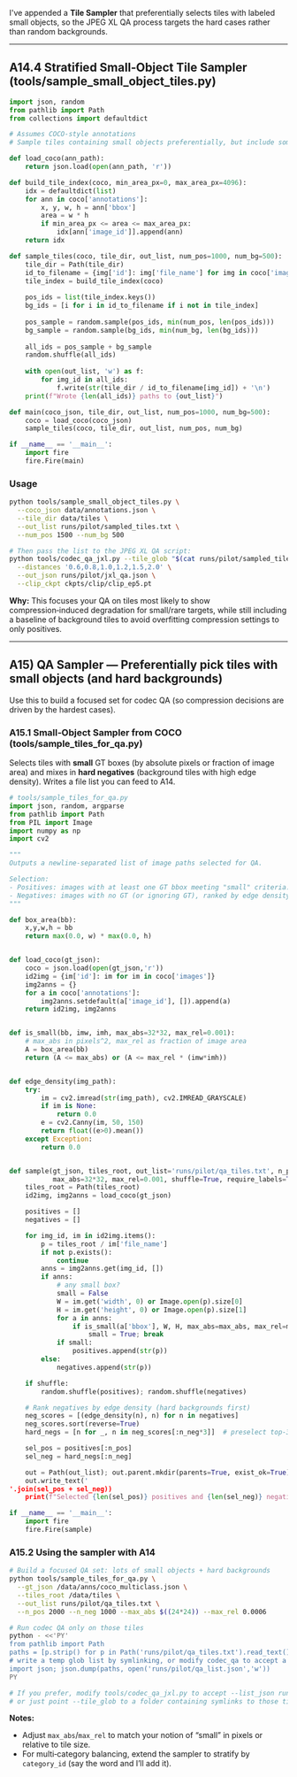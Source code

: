 I've appended a **Tile Sampler** that preferentially selects tiles with labeled small objects, so the JPEG XL QA process targets the hard cases rather than random backgrounds.

---

## A14.4 Stratified Small‑Object Tile Sampler (tools/sample_small_object_tiles.py)
```python
import json, random
from pathlib import Path
from collections import defaultdict

# Assumes COCO‑style annotations
# Sample tiles containing small objects preferentially, but include some background for control.

def load_coco(ann_path):
    return json.load(open(ann_path, 'r'))

def build_tile_index(coco, min_area_px=0, max_area_px=4096):
    idx = defaultdict(list)
    for ann in coco['annotations']:
        x, y, w, h = ann['bbox']
        area = w * h
        if min_area_px <= area <= max_area_px:
            idx[ann['image_id']].append(ann)
    return idx

def sample_tiles(coco, tile_dir, out_list, num_pos=1000, num_bg=500):
    tile_dir = Path(tile_dir)
    id_to_filename = {img['id']: img['file_name'] for img in coco['images']}
    tile_index = build_tile_index(coco)
    
    pos_ids = list(tile_index.keys())
    bg_ids = [i for i in id_to_filename if i not in tile_index]
    
    pos_sample = random.sample(pos_ids, min(num_pos, len(pos_ids)))
    bg_sample = random.sample(bg_ids, min(num_bg, len(bg_ids)))
    
    all_ids = pos_sample + bg_sample
    random.shuffle(all_ids)
    
    with open(out_list, 'w') as f:
        for img_id in all_ids:
            f.write(str(tile_dir / id_to_filename[img_id]) + '\n')
    print(f"Wrote {len(all_ids)} paths to {out_list}")

def main(coco_json, tile_dir, out_list, num_pos=1000, num_bg=500):
    coco = load_coco(coco_json)
    sample_tiles(coco, tile_dir, out_list, num_pos, num_bg)

if __name__ == '__main__':
    import fire
    fire.Fire(main)
```

### Usage
```bash
python tools/sample_small_object_tiles.py \
  --coco_json data/annotations.json \
  --tile_dir data/tiles \
  --out_list runs/pilot/sampled_tiles.txt \
  --num_pos 1500 --num_bg 500

# Then pass the list to the JPEG XL QA script:
python tools/codec_qa_jxl.py --tile_glob "$(cat runs/pilot/sampled_tiles.txt)" \
  --distances '0.6,0.8,1.0,1.2,1.5,2.0' \
  --out_json runs/pilot/jxl_qa.json \
  --clip_ckpt ckpts/clip/clip_ep5.pt
```

**Why:** This focuses your QA on tiles most likely to show compression‑induced degradation for small/rare targets, while still including a baseline of background tiles to avoid overfitting compression settings to only positives.



---

## A15) QA Sampler — Preferentially pick tiles with **small objects** (and hard backgrounds)
Use this to build a focused set for codec QA (so compression decisions are driven by the hardest cases).

### A15.1 Small‑Object Sampler from COCO (tools/sample_tiles_for_qa.py)
Selects tiles with **small** GT boxes (by absolute pixels or fraction of image area) and mixes in **hard negatives** (background tiles with high edge density). Writes a file list you can feed to A14.

```python
# tools/sample_tiles_for_qa.py
import json, random, argparse
from pathlib import Path
from PIL import Image
import numpy as np
import cv2

"""
Outputs a newline‑separated list of image paths selected for QA.

Selection:
- Positives: images with at least one GT bbox meeting "small" criteria.
- Negatives: images with no GT (or ignoring GT), ranked by edge density (Canny) to get hard backgrounds.
"""

def box_area(bb):
    x,y,w,h = bb
    return max(0.0, w) * max(0.0, h)


def load_coco(gt_json):
    coco = json.load(open(gt_json,'r'))
    id2img = {im['id']: im for im in coco['images']}
    img2anns = {}
    for a in coco['annotations']:
        img2anns.setdefault(a['image_id'], []).append(a)
    return id2img, img2anns


def is_small(bb, imw, imh, max_abs=32*32, max_rel=0.001):
    # max_abs in pixels^2, max_rel as fraction of image area
    A = box_area(bb)
    return (A <= max_abs) or (A <= max_rel * (imw*imh))


def edge_density(img_path):
    try:
        im = cv2.imread(str(img_path), cv2.IMREAD_GRAYSCALE)
        if im is None:
            return 0.0
        e = cv2.Canny(im, 50, 150)
        return float((e>0).mean())
    except Exception:
        return 0.0


def sample(gt_json, tiles_root, out_list='runs/pilot/qa_tiles.txt', n_pos=1500, n_neg=500,
           max_abs=32*32, max_rel=0.001, shuffle=True, require_labels=True):
    tiles_root = Path(tiles_root)
    id2img, img2anns = load_coco(gt_json)

    positives = []
    negatives = []

    for img_id, im in id2img.items():
        p = tiles_root / im['file_name']
        if not p.exists():
            continue
        anns = img2anns.get(img_id, [])
        if anns:
            # any small box?
            small = False
            W = im.get('width', 0) or Image.open(p).size[0]
            H = im.get('height', 0) or Image.open(p).size[1]
            for a in anns:
                if is_small(a['bbox'], W, H, max_abs=max_abs, max_rel=max_rel):
                    small = True; break
            if small:
                positives.append(str(p))
        else:
            negatives.append(str(p))

    if shuffle:
        random.shuffle(positives); random.shuffle(negatives)

    # Rank negatives by edge density (hard backgrounds first)
    neg_scores = [(edge_density(n), n) for n in negatives]
    neg_scores.sort(reverse=True)
    hard_negs = [n for _, n in neg_scores[:n_neg*3]]  # preselect top‑3x

    sel_pos = positives[:n_pos]
    sel_neg = hard_negs[:n_neg]

    out = Path(out_list); out.parent.mkdir(parents=True, exist_ok=True)
    out.write_text('
'.join(sel_pos + sel_neg))
    print(f"Selected {len(sel_pos)} positives and {len(sel_neg)} negatives → {out}")

if __name__ == '__main__':
    import fire
    fire.Fire(sample)
```

### A15.2 Using the sampler with A14
```bash
# Build a focused QA set: lots of small objects + hard backgrounds
python tools/sample_tiles_for_qa.py \
  --gt_json /data/anns/coco_multiclass.json \
  --tiles_root /data/tiles \
  --out_list runs/pilot/qa_tiles.txt \
  --n_pos 2000 --n_neg 1000 --max_abs $((24*24)) --max_rel 0.0006

# Run codec QA only on those tiles
python - <<'PY'
from pathlib import Path
paths = [p.strip() for p in Path('runs/pilot/qa_tiles.txt').read_text().splitlines() if p.strip()]
# write a temp glob list by symlinking, or modify codec_qa to accept a list. Quick hack:
import json; json.dump(paths, open('runs/pilot/qa_list.json','w'))
PY

# If you prefer, modify tools/codec_qa_jxl.py to accept --list_json runs/pilot/qa_list.json
# or just point --tile_glob to a folder containing symlinks to those tiles.
```

**Notes:**
- Adjust `max_abs`/`max_rel` to match your notion of “small” in pixels or relative to tile size.
- For multi‑category balancing, extend the sampler to stratify by `category_id` (say the word and I’ll add it).

